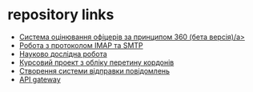 <h1>repository links</h1>
<ul>
  <li>
    <a href="https://github.com/valikpalica/system360_back_up" target="_blank">Система оцінювання офіцерів за принципом 360 (бета версія)/a>
  </li>
  <li>
    <a href="https://github.com/valikpalica/imap" target="_blank">Робота з протоколом IMAP та SMTP</a>
  </li>
  <li>
    <a href="https://github.com/valikpalica/responseOficer" target="_blank">Науково дослідна робота</a>
  </li>
  <li>
    <a href="https://github.com/valikpalica/brod" target="_blank">Курсовий проект з обліку перетину кордонів</a>
  </li>
  <li>
    <a href="https://github.com/valikpalica/PostOficce" target="_blank">Створення системи відправки повідомлень</a>
  </li>
  <li>
    <a href="https://github.com/valikpalica/redirect" target="_blank">API gateway</a>
  </li>
</ul>

